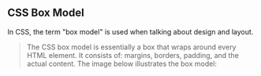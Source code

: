 ## CSS Box Model
In CSS, the term "box model" is used when talking about design and layout.
> The CSS box model is essentially a box that wraps around every HTML element. It consists of: margins, borders, padding, and the actual content. The image below illustrates the box model: